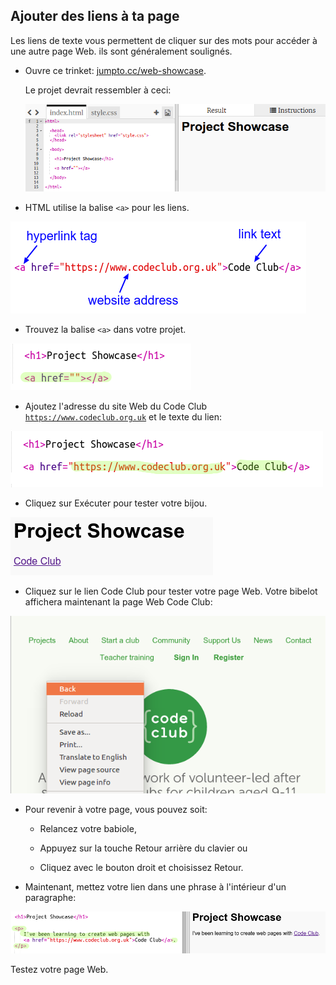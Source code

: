## Ajouter des liens à ta page

Les liens de texte vous permettent de cliquer sur des mots pour accéder à une autre page Web. ils sont généralement soulignés.

+ Ouvre ce trinket: [jumpto.cc/web-showcase](http://jumpto.cc/web-showcase).
    
    Le projet devrait ressembler à ceci:
    
    ![capture d'écran](images/showcase-starter.png)

+ HTML utilise la balise `<a>` pour les liens.

![capture d'écran](images/showcase-link.png)

+ Trouvez la balise `<a>` dans votre projet. 

![screenshot](images/showcase-a-template.png)

+ Ajoutez l'adresse du site Web du Code Club [`https://www.codeclub.org.uk`](https://www.codeclub.org.uk) et le texte du lien:

![capture d'écran](images/showcase-code-club.png)

+ Cliquez sur Exécuter pour tester votre bijou.

![capture d'écran](images/showcase-cc-output.png)

+ Cliquez sur le lien Code Club pour tester votre page Web. Votre bibelot affichera maintenant la page Web Code Club: 

![capture d'écran](images/showcase-cc-website.png)

+ Pour revenir à votre page, vous pouvez soit:
    
    + Relancez votre babiole,
    
    + Appuyez sur la touche Retour arrière du clavier ou
    
    + Cliquez avec le bouton droit et choisissez Retour.

+ Maintenant, mettez votre lien dans une phrase à l'intérieur d'un paragraphe:

![capture d'écran](images/showcase-paragraph.png)

Testez votre page Web.